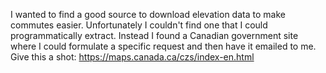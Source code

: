 I wanted to find a good source to download elevation data to make commutes easier.
Unfortunately I couldn't find one that I could programmatically extract. Instead I found
a Canadian government site where I could formulate a specific request and then have it
emailed to me. Give this a shot: https://maps.canada.ca/czs/index-en.html
